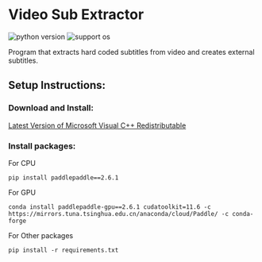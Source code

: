 # Video Sub Extractor

![python version](https://img.shields.io/badge/Python-3.12-blue)
![support os](https://img.shields.io/badge/OS-Windows-green.svg)

Program that extracts hard coded subtitles from video and creates external subtitles.

## Setup Instructions:

### Download and Install:

[Latest Version of Microsoft Visual C++ Redistributable](https://learn.microsoft.com/en-US/cpp/windows/latest-supported-vc-redist)

### Install packages:

For CPU

```commandline
pip install paddlepaddle==2.6.1
```

For GPU

```commandline
conda install paddlepaddle-gpu==2.6.1 cudatoolkit=11.6 -c https://mirrors.tuna.tsinghua.edu.cn/anaconda/cloud/Paddle/ -c conda-forge
```

For Other packages

```commandline
pip install -r requirements.txt
```
